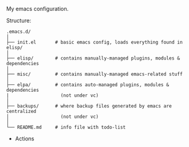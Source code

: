
My emacs configuration.

Structure:

    .emacs.d/
    │
    ├── init.el       # basic emacs config, loads everything found in elisp/
    │
    ├── elisp/        # contains manually-managed plugins, modules & dependencies
    │
    ├── misc/         # contains manually-managed emacs-related stuff
    │
    ├── elpa/         # contains auto-managed plugins, modules & dependencies
    |                   (not under vc)
    │
    ├── backups/      # where backup files generated by emacs are centralized
    │                   (not under vc)
    │
    └── README.md     # info file with todo-list

* Actions

